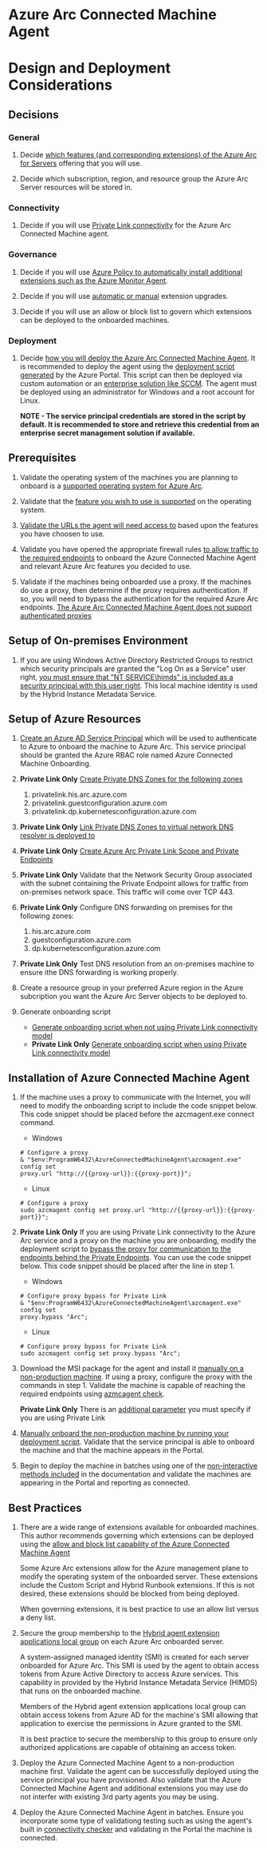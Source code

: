 # Azure Arc Connected Machine Agent
# Design and Deployment Considerations

## Decisions
### General
1. Decide [which features (and corresponding extensions) of the Azure Arc for Servers](https://learn.microsoft.com/en-us/azure/azure-arc/servers/overview#supported-cloud-operations) offering that you will use.
   
2. Decide which subscription, region, and resource group the Azure Arc Server resources will be stored in.

### Connectivity
1. Decide if you will use [Private Link connectivity](https://learn.microsoft.com/en-us/azure/azure-arc/servers/private-link-security) for the Azure Arc Connected Machine agent.
   
### Governance
1. Decide if you will use [Azure Policy to automatically install additional extensions such as the Azure Monitor Agent](https://learn.microsoft.com/en-us/azure/azure-arc/servers/concept-log-analytics-extension-deployment#use-azure-policy).
   
2. Decide if you will use [automatic or manual](https://learn.microsoft.com/en-us/azure/azure-arc/servers/manage-automatic-vm-extension-upgrade?tabs=azure-portal) extension upgrades.
   
3. Decide if you will use an allow or block list to govern which extensions can be deployed to the onboarded machines.

### Deployment
1. Decide [how you will deploy the Azure Arc Connected Machine Agent](https://learn.microsoft.com/en-us/azure/azure-arc/servers/deployment-options#onboarding-methods). It is recommended to deploy the agent using the [deployment script generated](https://learn.microsoft.com/en-us/azure/azure-arc/servers/onboard-service-principal) by the Azure Portal. This script can then be deployed via custom automation or an [enterprise solution like SCCM](https://learn.microsoft.com/en-us/azure/azure-arc/servers/onboard-configuration-manager-custom-task#create-a-task-sequence).  The agent must be deployed using an administrator for Windows and a root account for Linux. 
   
	**NOTE - The service principal credentials are stored in the script by default. It is recommended to store and retrieve this credential from an enterprise secret management solution if available.**
   
## Prerequisites
1. Validate the operating system of the machines you are planning to onboard is a [supported operating system for Azure Arc](https://learn.microsoft.com/en-us/azure/azure-arc/servers/prerequisites#supported-operating-systems). 
   
2. Validate that the [feature you wish to use is supported](https://learn.microsoft.com/en-us/azure/azure-arc/servers/manage-vm-extensions#operating-system-extension-availability) on the operating system.
   
3. [Validate the URLs the agent will need access to](https://learn.microsoft.com/en-us/azure/azure-arc/servers/network-requirements?tabs=azure-cloud#urls) based upon the features you have choosen to use.
   
4. Validate you have opened the appropriate firewall rules [to allow traffic to the required endpoints](https://learn.microsoft.com/en-us/azure/azure-arc/servers/network-requirements?tabs=azure-cloud#urls) to onboard the Azure Connected Machine Agent and relevant Azure Arc features you decided to use.
   
5. Validate if the machines being onboarded use a proxy. If the machines do use a proxy, then determine if the proxy requires authentication. If so, you will need to bypass the authentication for the required Azure Arc endpoints. [The Azure Arc Connected Machine Agent does not support authenticated proxies](https://learn.microsoft.com/en-us/azure/azure-arc/servers/manage-agent?tabs=windows#update-or-remove-proxy-settings)


## Setup of On-premises Environment
1. If you are using Windows Active Directory Restricted Groups to restrict which security principals are granted the "Log On as a Service" user right, [you must ensure that "NT SERVICE\\himds" is included as a security principal with this user right](https://learn.microsoft.com/en-us/azure/azure-arc/servers/security-overview#agent-security-and-permissions). This local machine identity is used by the Hybrid Instance Metadata Service.

## Setup of Azure Resources
1. [Create an Azure AD Service Principal](https://learn.microsoft.com/en-us/cli/azure/create-an-azure-service-principal-azure-cli) which will be used to authenticate to Azure to onboard the machine to Azure Arc. This service principal should be granted the Azure RBAC role named Azure Connected Machine Onboarding.
   
2. **Private Link Only** [Create Private DNS Zones for the following zones](https://learn.microsoft.com/en-us/azure/azure-arc/servers/private-link-security#dns-configuration-using-azure-integrated-private-dns-zones)
	1. privatelink.his.arc.azure.com
	2. privatelink.guestconfiguration.azure.com
	3. privatelink.dp.kubernetesconfiguration.azure.com
	   
3. **Private Link Only** [Link Private DNS Zones to virtual network DNS resolver is deployed to](https://learn.microsoft.com/en-us/azure/dns/private-dns-virtual-network-links)
   
4. **Private Link Only**  [Create Azure Arc Private Link Scope and Private Endpoints](https://learn.microsoft.com/en-us/azure/azure-arc/servers/private-link-security#create-a-private-link-scope)
   
5. **Private Link Only** Validate that the Network Security Group associated with the subnet containing the Private Endpoint allows for traffic from on-premises network space. This traffic will come over TCP 443.
   
6. **Private Link Only** Configure DNS forwarding on premises for the following zones:
	1. his.arc.azure.com
	2. guestconfiguration.azure.com
	3. dp.kubernetesconfiguration.azure.com
	   
7. **Private Link Only** Test DNS resolution from an on-premises machine to ensure ithe DNS forwarding is working properly.
   
8. Create a resource group in your preferred Azure region in the Azure subcription you want the Azure Arc Server objects to be deployed to.
   
9. Generate onboarding script
	* [Generate onboarding script when not using Private Link connectivity model](https://learn.microsoft.com/en-us/azure/azure-arc/servers/onboard-portal#generate-the-installation-script-from-the-azure-portal)
	* **Private Link Only** [Generate onboarding script when using Private Link connectivity model](https://learn.microsoft.com/en-us/azure/azure-arc/servers/private-link-security#configure-a-new-azure-arc-enabled-server-to-use-private-link)

## Installation of Azure Connected Machine Agent
1. If the machine uses a proxy to communicate with the Internet, you will need to modify the onboarding script to include the code snippet below. This code snippet should be placed before the azcmagent.exe connect command.

	* Windows
	```
	# Configure a proxy
	& "$env:ProgramW6432\AzureConnectedMachineAgent\azcmagent.exe" config set 
	proxy.url "http://{{proxy-url}}:{{proxy-port}}";
	```
	* Linux
	```
	# Configure a proxy
	sudo azcmagent config set proxy.url "http://{{proxy-url}}:{{proxy-port}}";
	```
2. **Private Link Only** If you are using Private Link connectivity to the Azure Arc service and a proxy on the machine you are onboarding, modify the deployment script to [bypass the proxy for communication to the endpoints behind the Private Endpoints](https://learn.microsoft.com/en-us/azure/azure-arc/servers/manage-agent?tabs=windows#proxy-bypass-for-private-endpoints). You can use the code snippet below. This code snippet should be placed after the line in step 1.
   
	* Windows
	```
	# Configure proxy bypass for Private Link
	& "$env:ProgramW6432\AzureConnectedMachineAgent\azcmagent.exe" config set 
	proxy.bypass "Arc";
	```
	* Linux
	```
	# Configure proxy bypass for Private Link
	sudo azcmagent config set proxy.bypass "Arc";
	```

3. Download the MSI package for the agent and install it [manually on a non-production machine](https://learn.microsoft.com/en-us/azure/azure-arc/servers/onboard-portal#install-and-validate-the-agent-on-windows). If using a proxy, configure the proxy with the commands in step 1. Validate the machine is capable of reaching the required endpoints using [azmcagent check](https://learn.microsoft.com/en-us/azure/azure-arc/servers/manage-agent?tabs=windows#check). 
   
	**Private Link Only** There is an [additional parameter](https://learn.microsoft.com/en-us/azure/azure-arc/servers/manage-agent?tabs=windows#check) you must specify if you are using Private Link
	
4.  [Manually onboard the non-production machine by running your deployment script](https://learn.microsoft.com/en-us/azure/azure-arc/servers/onboard-portal). Validate that the service principal is able to onboard the machine and that the machine appears in the Portal.

5. Begin to deploy the machine in batches using one of the [non-interactive methods included](https://learn.microsoft.com/en-us/azure/azure-arc/servers/deployment-options#onboarding-methods) in the documentation and validate the machines are appearing in the Portal and reporting as connected.

## Best Practices

1. There are a wide range of extensions available for onboarded machines. This author recommends governing which extensions can be deployed using the [allow and block list capability of the Azure Connected Machine Agent](https://learn.microsoft.com/en-us/azure/azure-arc/servers/security-overview#local-agent-security-controls)
   
	Some Azure Arc extensions allow for the Azure management plane to modify the operating system of the onboarded server. These extensions include the Custom Script and Hybrid Runbook extensions. If this is not desired, these extensions should be blocked from being deployed.
	
	When governing extensions, it is best practice to use an allow list versus a deny list.
	
2. Secure the group membership to the [Hybrid agent extension applications local group](https://learn.microsoft.com/en-us/azure/azure-arc/servers/agent-overview#windows-agent-installation-details) on each Azure Arc onboarded server. 
   
	A system-assigned managed identity (SMI) is created for each server onboarded for Azure Arc. This SMI is used by the agent to obtain access tokens from Azure Active Directory to access Azure services. This capability in provided by the Hybrid Instance Metadata Service (HIMDS) that runs on the onboarded machine. 
	
	Members of the Hybrid agent extension applications local group can obtain access tokens from Azure AD for the machine's SMI allowing that application to exercise the permissions in Azure granted to the SMI. 
	
	It is best practice to secure the membership to this group to ensure only authorized applications are capable of obtaining an access token.
	
3. Deploy the Azure Connected Machine Agent to a non-production machine first. Validate the agent can be successfully deployed using the service principal you have provisioned. Also validate that the Azure Connected Machine Agent and additional extensions you may use do not interfer with existing 3rd party agents you may be using.
   
4. Deploy the Azure Connected Machine Agent in batches. Ensure you incorporate some type of validationg testing such as using the agent's built in [connectivity checker](https://learn.microsoft.com/en-us/azure/azure-arc/servers/manage-agent?tabs=windows#check) and validating in the Portal the machine is connected.

